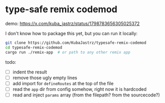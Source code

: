 # type-safe remix codemod

demo: https://x.com/kuba_jastrz/status/1798783656305025372

I don't know how to package this yet, but you can run it locally:

```bash
git clone https://github.com/KubaJastrz/typesafe-remix-codemod
cd typesafe-remix-codemod
cargo run ./remix-app  # or path to any other remix app
```

todo:
- [ ] indent the result
- [ ] remove those ugly empty lines
- [ ] add import for `defineRoutes` at the top of the file
- [ ] read the `app` dir from config somehow, right now it is hardcoded
- [ ] read and inject `params` array (from the filepath? from the sourcecode?)
